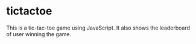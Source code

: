 # tictactoe

This is a tic-tac-toe game using JavaScript.
It also shows the leaderboard of user winning the game.
